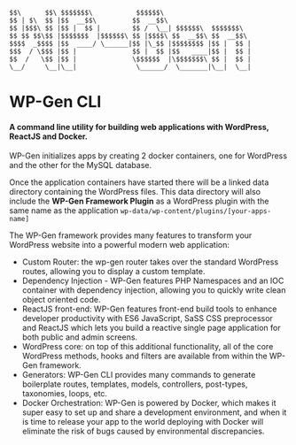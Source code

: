     $$\      $$\ $$$$$$$\           $$$$$$\                      
    $$ | $\  $$ |$$  __$$\         $$  __$$\                     
    $$ |$$$\ $$ |$$ |  $$ |        $$ /  \__| $$$$$$\  $$$$$$$\  
    $$ $$ $$\$$ |$$$$$$$  |$$$$$$\ $$ |$$$$\ $$  __$$\ $$  __$$\
    $$$$  _$$$$ |$$  ____/ \______|$$ |\_$$ |$$$$$$$$ |$$ |  $$ |
    $$$  / \$$$ |$$ |              $$ |  $$ |$$   ____|$$ |  $$ |
    $$  /   \$$ |$$ |              \$$$$$$  |\$$$$$$$\ $$ |  $$ |
    \__/     \__|\__|               \______/  \_______|\__|  \__|



# WP-Gen CLI
#### A command line utility for building web applications with WordPress, ReactJS and Docker.

WP-Gen initializes apps by creating 2 docker containers, one for WordPress and the other for the MySQL database.

Once the application containers have started there will be a linked data directory containing the WordPress files. This data directory will also include the **WP-Gen Framework Plugin** as a WordPress plugin with the same name as the application `wp-data/wp-content/plugins/[your-apps-name]`

The WP-Gen framework provides many features to transform your WordPress website into a powerful modern web application:

- Custom Router: the wp-gen router takes over the standard WordPress routes, allowing you to display a custom template.
- Dependency Injection - WP-Gen features PHP Namespaces and an IOC container with dependency injection, allowing you to quickly write clean object oriented code.
- ReactJS front-end: WP-Gen features front-end build tools to enhance developer productivity with ES6 JavaScript, SaSS CSS preprocessor and ReactJS which lets you build a reactive single page application for both public and admin screens.
- WordPress core: on top of this additional functionality, all of the core WordPress methods, hooks and filters are available from within the WP-Gen framework.
- Generators: WP-Gen CLI provides many commands to generate boilerplate routes, templates, models, controllers, post-types, taxonomies, loops, etc.
- Docker Orchestration: WP-Gen is powered by Docker, which makes it super easy to set up and share a development environment, and when it is time to release your app to the world deploying with Docker will eliminate the risk of bugs caused by environmental discrepancies.

